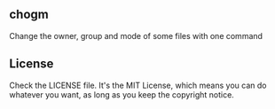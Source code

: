 chogm
-----

Change the owner, group and mode of some files with one command


License
-------

Check the LICENSE file.  It's the MIT License, which means you can do whatever you want, as long as you keep the copyright notice.